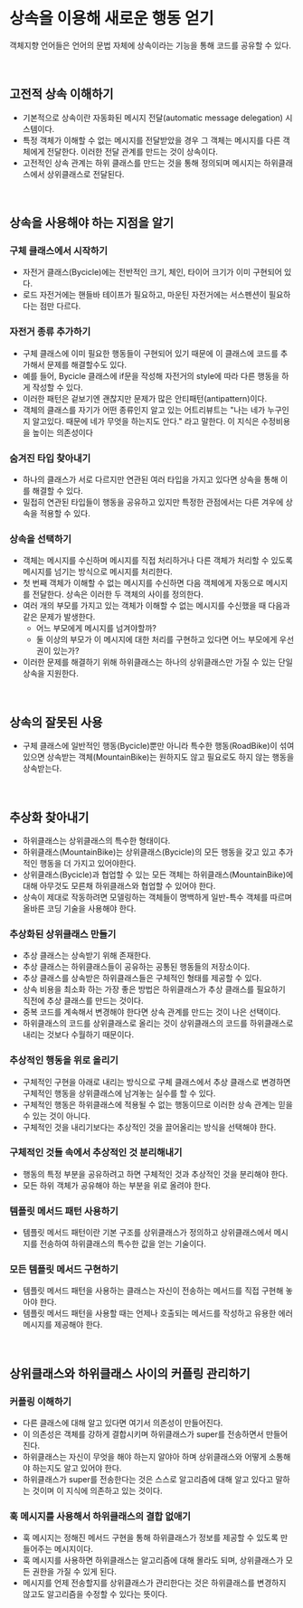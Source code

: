 # 상속을 이용해 새로운 행동 얻기

객체지향 언어들은 언어의 문법 자체에 상속이라는 기능을 통해 코드를 공유할 수 있다.

<br>

## 고전적 상속 이해하기

- 기본적으로 상속이란 자동화된 메시지 전달(automatic message delegation) 시스템이다.
- 특정 객체가 이해할 수 없는 메시지를 전달받았을 경우 그 객체는 메시지를 다른 객체에게 전달한다. 이러한 전달 관계를 만드는 것이 상속이다.
- 고전적인 상속 관계는 하위 클래스를 만드는 것을 통해 정의되며 메시지는 하위클래스에서 상위클래스로 전달된다.

<br>

## 상속을 사용해야 하는 지점을 알기

### 구체 클래스에서 시작하기

- 자전거 클래스(Bycicle)에는 전반적인 크기, 체인, 타이어 크기가 이미 구현되어 있다.
- 로드 자전거에는 핸들바 테이프가 필요하고, 마운틴 자전거에는 서스펜션이 필요하다는 점만 다르다.

### 자전거 종류 추가하기

- 구체 클래스에 이미 필요한 행동들이 구현되어 있기 때문에 이 클래스에 코드를 추가해서 문제를 해결할수도 있다.
- 예를 들어, Bycicle 클래스에 if문을 작성해 자전거의 style에 따라 다른 행동을 하게 작성할 수 있다.
- 이러한 패턴은 겉보기엔 괜찮지만 문제가 많은 안티패턴(antipattern)이다.
- 객체의 클래스를 자기가 어떤 종류인지 알고 있는 어트리뷰트는 "나는 네가 누구인지 알고있다. 때문에 네가 무엇을 하는지도 안다." 라고 말한다. 이 지식은 수정비용을 높이는 의존성이다

### 숨겨진 타입 찾아내기

- 하나의 클래스가 서로 다르지만 연관된 여러 타입을 가지고 있다면 상속을 통해 이를 해결할 수 있다.
- 밀접히 연관된 타입들이 행동을 공유하고 있지만 특정한 관점에서는 다른 겨우에 상속을 적용할 수 있다.

### 상속을 선택하기

- 객체는 메시지를 수신하며 메시지를 직접 처리하거나 다른 객체가 처리할 수 있도록 메시지를 넘기는 방식으로 메시지를 처리한다.
- 첫 번째 객체가 이해할 수 없는 메시지를 수신하면 다음 객체에게 자동으로 메시지를 전달한다. 상속은 이러한 두 객체의 사이를 정의한다.
- 여러 개의 부모를 가지고 있는 객체가 이해할 수 없는 메시지를 수신했을 때 다음과 같은 문제가 발생한다.
  - 어느 부모에게 메시지를 넘겨야할까?
  - 둘 이상의 부모가 이 메시지에 대한 처리를 구현하고 있다면 어느 부모에게 우선권이 있는가?
- 이러한 문제를 해결하기 위해 하위클래스는 하나의 상위클래스만 가질 수 있는 단일상속을 지원한다.

<br>

## 상속의 잘못된 사용

- 구체 클래스에 일반적인 행동(Bycicle)뿐만 아니라 특수한 행동(RoadBike)이 섞여있으면 상속받는 객체(MountainBike)는 원하지도 않고 필요로도 하지 않는 행동을 상속받는다.

<br>

## 추상화 찾아내기

- 하위클래스는 상위클래스의 특수한 형태이다.
- 하위클래스(MountainBike)는 상위클래스(Bycicle)의 모든 행동을 갖고 있고 추가적인 행동을 더 가지고 있어야한다.
- 상위클래스(Bycicle)과 협업할 수 있는 모든 객체는 하위클래스(MountainBike)에 대해 아무것도 모른채 하위클래스와 협업할 수 있어야 한다.
- 상속이 제대로 작동하려면 모델링하는 객체들이 명백하게 일반-특수 객체를 따르며 올바른 코딩 기술을 사용해야 한다.

### 추상화된 상위클래스 만들기

- 추상 클래스는 상속받기 위해 존재한다.
- 추상 클래스는 하위클래스들이 공유하는 공통된 행동들의 저장소이다.
- 추상 클래스를 상속받은 하위클래스들은 구체적인 형태를 제공할 수 있다.
- 상속 비용을 최소화 하는 가장 좋은 방법은 하위클래스가 추상 클래스를 필요하기 직전에 추상 클래스를 만드는 것이다.
- 중복 코드를 계속해서 변경해야 한다면 상속 관계를 만드는 것이 나은 선택이다.
- 하위클래스의 코드를 상위클래스로 올리는 것이 상위클래스의 코드를 하위클래스로 내리는 것보다 수월하기 때문이다.

### 추상적인 행동을 위로 올리기

- 구체적인 구현을 아래로 내리는 방식으로 구체 클래스에서 추상 클래스로 변경하면 구체적인 행동을 상위클래스에 남겨놓는 실수를 할 수 있다.
- 구체적인 행동은 하위클래스에 적용될 수 없는 행동이므로 이러한 상속 관계는 믿을 수 있는 것이 아니다.
- 구체적인 것을 내리기보다는 추상적인 것을 끌어올리는 방식을 선택해야 한다.

### 구체적인 것들 속에서 추상적인 것 분리해내기

- 행동의 특정 부분을 공유하려고 하면 구체적인 것과 추상적인 것을 분리해야 한다.
- 모든 하위 객체가 공유해야 하는 부분을 위로 올려야 한다.

### 템플릿 메서드 패턴 사용하기

- 템플릿 메서드 패턴이란 기본 구조를 상위클래스가 정의하고 상위클래스에서 메시지를 전송하여 하위클래스의 특수한 값을 얻는 기술이다.

### 모든 템플릿 메서드 구현하기

- 템플릿 메서드 패턴을 사용하는 클래스는 자신이 전송하는 메서드를 직접 구현해 놓아야 한다.
- 템플릿 메서드 패턴을 사용할 때는 언제나 호출되는 메서드를 작성하고 유용한 에러 메시지를 제공해야 한다.

<br>

## 상위클래스와 하위클래스 사이의 커플링 관리하기

### 커플링 이해하기

- 다른 클래스에 대해 알고 있다면 여기서 의존성이 만들어진다.
- 이 의존성은 객체를 강하게 결합시키며 하위클래스가 super를 전송하면서 만들어진다.
- 하위클래스는 자신이 무엇을 해야 하는지 알야아 하며 상위클래스와 어떻게 소통해야 하는지도 알고 있어야 한다.
- 하위클래스가 super를 전송한다는 것은 스스로 알고리즘에 대해 알고 있다고 말하는 것이며 이 지식에 의존하고 있는 것이다.

### 훅 메시지를 사용해서 하위클래스의 결합 없애기

- 훅 메시지는 정해진 메서드 구현을 통해 하위클래스가 정보를 제공할 수 있도록 만들어주는 메시지이다.
- 훅 메시지를 사용하면 하위클래스는 알고리즘에 대해 몰라도 되며, 상위클래스가 모든 권한을 가질 수 있게 된다.
- 메시지를 언제 전송할지를 상위클래스가 관리한다는 것은 하위클래스를 변경하지 않고도 알고리즘을 수정할 수 있다는 뜻이다.
